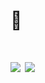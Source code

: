 
<h1>👋<h1/>

![](https://github.com/supakornn/github-stats-transparent/blob/output/generated/languages.svg)
![](https://raw.githubusercontent.com/supakornn/github-stats-transparent/output/generated/overview.svg)


